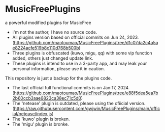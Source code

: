 # MusicFreePlugins
a powerful modified plugins for MusicFree

- I'm not the author, I have no source code.
- All plugins version based on official commits on Jun 24, 2023. (https://github.com/maotoumao/MusicFreePlugins/tree/d1c07da2c4a5ae8224acfe519b8c110d768b500b)
- Three plugins is obfuscated (kuwo, migu, qq) with some vip function added, others just changed update link.
- These plugins is intend to use in a 3-party app, and may leak your personal information, please use it in caution.

This repository is just a backup for the plugins code.

- The last official full functional commits is on Jan 17, 2024. (https://github.com/maotoumao/MusicFreePlugins/tree/e88f5dea5ea7b2b60ccb3aae6823ca38ec71c5d0)
- The 'netease' plugin is outdated, please using the ofiicial version. (https://raw.githubusercontent.com/gwjwin/MusicFreePlugins/main/official/netease/index.js)
- The 'kuwo' plugin is broken.
- The 'migu' plugin is bronke.

